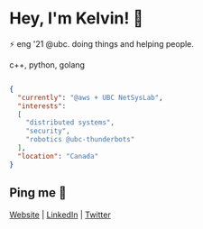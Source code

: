 # Hey, I'm Kelvin! 👋

:zap: eng '21 @ubc. doing things and helping people.

c++, python, golang
```json

{
  "currently": "@aws + UBC NetSysLab",
  "interests": 
  [
    "distributed systems",
    "security",
    "robotics @ubc-thunderbots"
  ],
  "location": "Canada"
}

```

## Ping me :postbox:
[Website](https://www.kelvinkoon.dev/) | [LinkedIn](https://www.linkedin.com/in/kelvinkoon/) | [Twitter](https://twitter.com/NotCelsiusDeg)
